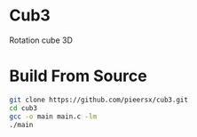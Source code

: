 # Cub3
Rotation cube 3D

# Build From Source
```bash
git clone https://github.com/pieersx/cub3.git
cd cub3
gcc -o main main.c -lm
./main
```
